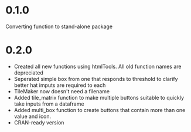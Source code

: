 0.1.0
==============

Converting function to stand-alone package


0.2.0
==============
 - Created all new functions using htmlTools. All old function names are depreciated
 - Seperated simple box from one that responds to threshold to clarify better hat imputs are required to each
 - TileMaker now doesn't need a filename
 - Added tile_matrix function to make multiple buttons suitable to quickly take inputs from a dataframe
 - Added multi_box function to create buttons that contain more than one value and icon.
 - CRAN-ready version
